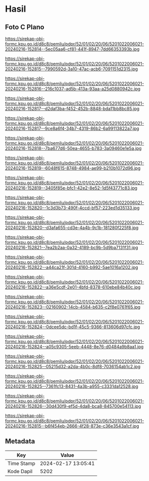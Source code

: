 # Hasil

## Foto C Plano

https://sirekap-obj-formc.kpu.go.id/d8c8/pemilu/pdpr/52/01/02/20/06/5201022006021-20240216-152814--5ec05aa6-cf81-441f-8947-7dd66353393b.jpg

https://sirekap-obj-formc.kpu.go.id/d8c8/pemilu/pdpr/52/01/02/20/06/5201022006021-20240216-152815--7990592d-3a10-47ac-acb6-7091151d2315.jpg

https://sirekap-obj-formc.kpu.go.id/d8c8/pemilu/pdpr/52/01/02/20/06/5201022006021-20240216-152816--216c1037-ad5b-413a-93aa-a25d0880942c.jpg

https://sirekap-obj-formc.kpu.go.id/d8c8/pemilu/pdpr/52/01/02/20/06/5201022006021-20240216-152817--d2daf3ba-f452-452b-8848-bda11bb8bc85.jpg

https://sirekap-obj-formc.kpu.go.id/d8c8/pemilu/pdpr/52/01/02/20/06/5201022006021-20240216-152817--9ce8a6f4-34b7-4319-86b2-6a99113822a7.jpg

https://sirekap-obj-formc.kpu.go.id/d8c8/pemilu/pdpr/52/01/02/20/06/5201022006021-20240216-152818--7ba677d6-50ea-4655-b783-3a09460e1e5a.jpg

https://sirekap-obj-formc.kpu.go.id/d8c8/pemilu/pdpr/52/01/02/20/06/5201022006021-20240216-152819--6048f615-8748-4984-ae99-b210b1072d96.jpg

https://sirekap-obj-formc.kpu.go.id/d8c8/pemilu/pdpr/52/01/02/20/06/5201022006021-20240216-152819--3405f85e-bfc1-42e2-8e52-1d5f43771c83.jpg

https://sirekap-obj-formc.kpu.go.id/d8c8/pemilu/pdpr/52/01/02/20/06/5201022006021-20240216-152820--1c3d3b73-490f-4ccd-bf57-223ed1d35133.jpg

https://sirekap-obj-formc.kpu.go.id/d8c8/pemilu/pdpr/52/01/02/20/06/5201022006021-20240216-152820--d3afa655-cd3e-4a4b-9c1b-181280f225f8.jpg

https://sirekap-obj-formc.kpu.go.id/d8c8/pemilu/pdpr/52/01/02/20/06/5201022006021-20240216-152821--7ea2b2aa-0a32-4189-bc9b-5d9ba7131f31.jpg

https://sirekap-obj-formc.kpu.go.id/d8c8/pemilu/pdpr/52/01/02/20/06/5201022006021-20240216-152822--a44ca21f-301d-4160-b992-5ae1016a1202.jpg

https://sirekap-obj-formc.kpu.go.id/d8c8/pemilu/pdpr/52/01/02/20/06/5201022006021-20240216-152822--a36e5cdf-2e01-4bfd-8378-610ebe84b40c.jpg

https://sirekap-obj-formc.kpu.go.id/d8c8/pemilu/pdpr/52/01/02/20/06/5201022006021-20240216-152823--02160902-14cb-4584-b635-c2f8e0761f65.jpg

https://sirekap-obj-formc.kpu.go.id/d8c8/pemilu/pdpr/52/01/02/20/06/5201022006021-20240216-152824--0dcee5dc-bd1f-45c5-9366-813606d97cfc.jpg

https://sirekap-obj-formc.kpu.go.id/d8c8/pemilu/pdpr/52/01/02/20/06/5201022006021-20240216-152824--a05c9305-5eeb-4448-8e76-d0484a9b8aa1.jpg

https://sirekap-obj-formc.kpu.go.id/d8c8/pemilu/pdpr/52/01/02/20/06/5201022006021-20240216-152825--05215d32-a2da-4b0c-8df8-7036154ab1c2.jpg

https://sirekap-obj-formc.kpu.go.id/d8c8/pemilu/pdpr/52/01/02/20/06/5201022006021-20240216-152825--7361fc13-8431-4a3b-a955-c3331da12528.jpg

https://sirekap-obj-formc.kpu.go.id/d8c8/pemilu/pdpr/52/01/02/20/06/5201022006021-20240216-152826--30d430f9-ef5d-4da8-bca8-845700e54113.jpg

https://sirekap-obj-formc.kpu.go.id/d8c8/pemilu/pdpr/52/01/02/20/06/5201022006021-20240216-152815--b6f454eb-2666-4f28-873e-c36e3543a1cf.jpg


## Metadata

| Key        | Value               |
| ---------- | ------------------- |
| Time Stamp | 2024-02-17 13:05:41 |
| Kode Dapil | 5202                |



